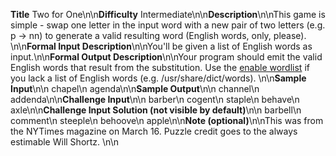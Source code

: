 **Title** Two for One\n\n**Difficulty** Intermediate\n\n**Description**\n\nThis game is simple - swap one letter in the input word with a new pair of two letters (e.g. p -&gt; nn) to generate a valid resulting word (English words, only, please). \n\n**Formal Input Description**\n\nYou'll be given a list of English words as input.\n\n**Formal Output Description**\n\nYour program should emit the valid English words that result from the substitution. Use the [enable wordlist](https://code.google.com/p/dotnetperls-controls/downloads/detail?name=enable1.txt) if you lack a list of English words (e.g. /usr/share/dict/words). \n\n**Sample Input**\n\n    chapel\n    agenda\n\n**Sample Output**\n\n    channel\n    addenda\n\n**Challenge Input**\n\n    barber\n    cogent\n    staple\n    behave\n    axle\n\n**Challenge Input Solution (not visible by default)**\n\n    barbell\n    comment\n    steeple\n    behoove\n    apple\n\n**Note (optional)**\n\nThis was from the NYTimes magazine on March 16. Puzzle credit goes to the always estimable Will Shortz. \n\n
